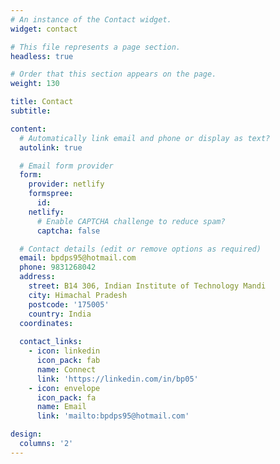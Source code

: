 ```yaml
---
# An instance of the Contact widget.
widget: contact

# This file represents a page section.
headless: true

# Order that this section appears on the page.
weight: 130

title: Contact
subtitle:

content:
  # Automatically link email and phone or display as text?
  autolink: true

  # Email form provider
  form:
    provider: netlify
    formspree:
      id:
    netlify:
      # Enable CAPTCHA challenge to reduce spam?
      captcha: false

  # Contact details (edit or remove options as required)
  email: bpdps95@hotmail.com
  phone: 9831268042
  address:
    street: B14 306, Indian Institute of Technology Mandi
    city: Himachal Pradesh
    postcode: '175005'
    country: India
  coordinates:
    
  contact_links:
    - icon: linkedin
      icon_pack: fab
      name: Connect
      link: 'https://linkedin.com/in/bp05'
    - icon: envelope
      icon_pack: fa
      name: Email
      link: 'mailto:bpdps95@hotmail.com'

design:
  columns: '2'
---
```

